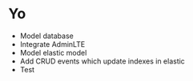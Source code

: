 # Yo

-   Model database
-   Integrate AdminLTE
-   Model elastic model
-   Add CRUD events which update indexes in elastic
-   Test
